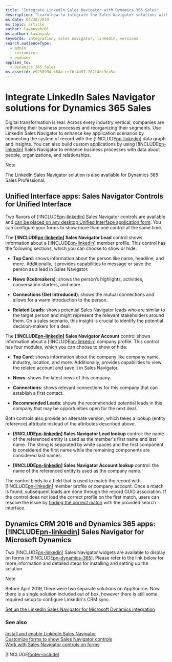 ```yaml
---
title: "Integrate LinkedIn Sales Navigator with Dynamics 365 Sales"
description: "Learn how to integrate the Sales Navigator solutions with Dynamics 365 Sales to enhance your business processes with data about people and organizations."
ms.date: 04/30/2019
ms.topic: article
author: lavanyakr01
ms.author: lavanyakr
keywords: integration, sales navigator, linkedin, versions
search.audienceType: 
  - admin
  - customizer
  - enduser
applies_to: 
  - Dynamics 365 Sales
ms.assetid: e9258994-b84a-cefb-4d97-762f4bc3ca5a
---
```


# Integrate LinkedIn Sales Navigator solutions for Dynamics 365 Sales

Digital transformation is real. Across every industry vertical, companies are rethinking their business processes and reorganizing their segments. Use LinkedIn Sales Navigator to enhance key application scenarios by connecting the system of record with the [!INCLUDE[pn-linkedin](../includes/pn-linkedin.md)] data graph and insights. You can also build custom applications by using [!INCLUDE[pn-linkedin](../includes/pn-linkedin.md)] Sales Navigator to enhance business processes with data about people, organizations, and relationships. 

>[!NOTE]
>The LinkedIn Sales Navigator solution is also available for Dynamics 365 Sales Professional.

## Unified Interface apps: Sales Navigator Controls for Unified Interface 

Two flavors of [!INCLUDE[pn-linkedin](../includes/pn-linkedin.md)] Sales Navigator controls are available and [can be placed on any desktop Unified Interface application form](add-sales-navigator-controls-forms.md). You can configure your forms to show more than one control at the same time.  

The **[!INCLUDE[pn-linkedin](../includes/pn-linkedin.md)] Sales Navigator Lead** control shows information about a [!INCLUDE[pn-linkedin](../includes/pn-linkedin.md)] member profile. This control has the following sections, which you can choose to show or hide: 

- **Top Card**: shows information about the person like name, headline, and more. Additionally, it provides capabilities to message or save the person as a lead in Sales Navigator. 

- **News (Icebreakers)**: shows the person’s highlights, activities, conversation starters, and more.

- **Connections (Get Introduced)**: shows the mutual connections and allows for a warm introduction to the person. 

- **Related Leads**: shows potential Sales Navigator leads who are similar to the target person and might represent the relevant stakeholders around them. On a sales scenario, this insight is crucial to identify the potential decision-makers for a deal. 

The **[!INCLUDE[pn-linkedin](../includes/pn-linkedin.md)] Sales Navigator Account** control shows information about a [!INCLUDE[pn-linkedin](../includes/pn-linkedin.md)] company profile. This control has four modules, which you can choose to show or hide: 

- **Top Card**: shows information about the company like company name, industry, location, and more. Additionally, provides capabilities to view the related account and save it in Sales Navigator. 

- **News**: shows the latest news of this company. 

- **Connections**: shows relevant connections for this company that can establish a first contact. 

- **Recommended Leads**: shows the recommended potential leads in this company that may be opportunities open for the next deal. 

Both controls also provide an alternate version, which takes a lookup (entity reference) attribute instead of the attributes described above. 

- **[!INCLUDE[pn-linkedin](../includes/pn-linkedin.md)] Sales Navigator Lead lookup** control: the name of the referenced entity is used as the member's first name and last name. The string is separated by white spaces and the first component is considered the first name while the remaining components are considered last names.

- **[!INCLUDE[pn-linkedin](../includes/pn-linkedin.md)] Sales Navigator Account lookup** control: the name of the referenced entity is used as the company name.

The control binds to a field that is used to match the record with [!INCLUDE[pn-linkedin](../includes/pn-linkedin.md)] member profile or company account. Once a match is found, subsequent loads are done through the record GUID association. If the control does not load the correct profile on the first match, users can resolve the issue by [finding the correct match](view-sales-navigator-forms.md#change-the-incorrect-matching) with the provided search interface. 


## Dynamics CRM 2016 and Dynamics 365 apps: [!INCLUDE[pn-linkedin](../includes/pn-linkedin.md)] Sales Navigator for Microsoft Dynamics

Two [!INCLUDE[pn-linkedin](../includes/pn-linkedin.md)] Sales Navigator widgets are available to display on forms in [!INCLUDE[pn-dynamics-365](../includes/pn-dynamics-365.md)]. Please refer to the link below for more information and detailed steps for installing and setting up the solution. 

> [!NOTE]
>Before April 2019, there were two separate solutions on AppSource. Now there is a single solution included out of box, however there is still some required setup to configure LinkedIn's CRM sync.

[Set up the LinkedIn Sales Navigator for Microsoft Dynamics integration](https://business.linkedin.com/sales-solutions/sales-navigator-customer-hub/resources/ms-dynamics-sync-activity-writeback)


### See also

[Install and enable LinkedIn Sales Navigator](install-sales-navigator.md)     
[Customize forms to show Sales Navigator controls](add-sales-navigator-controls-forms.md)    
[Work with Sales Navigator controls on forms](view-sales-navigator-forms.md)


[!INCLUDE[footer-include](../includes/footer-banner.md)]

